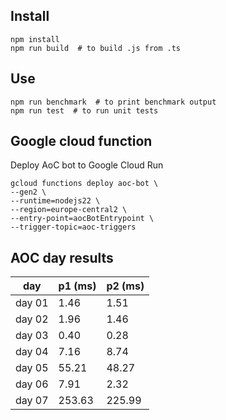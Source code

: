 
## Install

```
npm install
npm run build  # to build .js from .ts
```

## Use
```
npm run benchmark  # to print benchmark output
npm run test  # to run unit tests
```


## Google cloud function

Deploy AoC bot to Google Cloud Run
```
gcloud functions deploy aoc-bot \
--gen2 \
--runtime=nodejs22 \
--region=europe-central2 \
--entry-point=aocBotEntrypoint \
--trigger-topic=aoc-triggers
```

## AOC day results

| day    |    p1 (ms) |    p2 (ms) | 
| ------ | ---------- | ---------- | 
| day 01 |       1.46 |       1.51 | 
| day 02 |       1.96 |       1.46 | 
| day 03 |       0.40 |       0.28 | 
| day 04 |       7.16 |       8.74 | 
| day 05 |      55.21 |      48.27 | 
| day 06 |       7.91 |       2.32 | 
| day 07 |     253.63 |     225.99 | 
